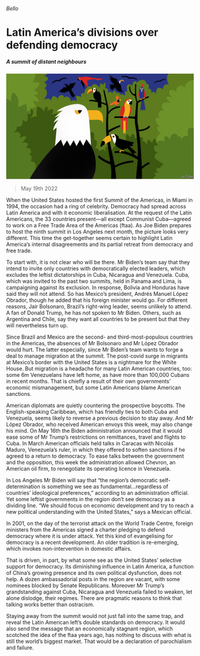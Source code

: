 ###### Bello

# Latin America’s divisions over defending democracy 

##### A summit of distant neighbours 

![image](images/20220521_AMD001.jpg) 

> May 19th 2022 

When the United States hosted the first Summit of the Americas, in Miami in 1994, the occasion had a ring of celebrity. Democracy had spread across Latin America and with it economic liberalisation. At the request of the Latin Americans, the 33 countries present—all except Communist Cuba—agreed to work on a Free Trade Area of the Americas (ftaa). As Joe Biden prepares to host the ninth summit in Los Angeles next month, the picture looks very different. This time the get-together seems certain to highlight Latin America’s internal disagreements and its partial retreat from democracy and free trade. 

To start with, it is not clear who will be there. Mr Biden’s team say that they intend to invite only countries with democratically elected leaders, which excludes the leftist dictatorships in Cuba, Nicaragua and Venezuela. Cuba, which was invited to the past two summits, held in Panama and Lima, is campaigning against its exclusion. In response, Bolivia and Honduras have said they will not attend. So has Mexico’s president, Andrés Manuel López Obrador, though he added that his foreign minister would go. For different reasons, Jair Bolsonaro, Brazil’s right-wing leader, seems unlikely to attend. A fan of Donald Trump, he has not spoken to Mr Biden. Others, such as Argentina and Chile, say they want all countries to be present but that they will nevertheless turn up.

Since Brazil and Mexico are the second- and third-most-populous countries in the Americas, the absences of Mr Bolsonaro and Mr López Obrador would hurt. The latter especially, since Mr Biden’s team wants to forge a deal to manage migration at the summit. The post-covid surge in migrants at Mexico’s border with the United States is a nightmare for the White House. But migration is a headache for many Latin American countries, too: some 6m Venezuelans have left home, as have more than 100,000 Cubans in recent months. That is chiefly a result of their own governments’ economic mismanagement, but some Latin Americans blame American sanctions.

American diplomats are quietly countering the prospective boycotts. The English-speaking Caribbean, which has friendly ties to both Cuba and Venezuela, seems likely to reverse a previous decision to stay away. And Mr López Obrador, who received American envoys this week, may also change his mind. On May 16th the Biden administration announced that it would ease some of Mr Trump’s restrictions on remittances, travel and flights to Cuba. In March American officials held talks in Caracas with Nicolás Maduro, Venezuela’s ruler, in which they offered to soften sanctions if he agreed to a return to democracy. To ease talks between the government and the opposition, this week the administration allowed Chevron, an American oil firm, to renegotiate its operating licence in Venezuela.

In Los Angeles Mr Biden will say that “the region’s democratic self-determination is something we see as fundamental…regardless of countries’ ideological preferences,” according to an administration official. Yet some leftist governments in the region don’t see democracy as a dividing line. “We should focus on economic development and try to reach a new political understanding with the United States,” says a Mexican official. 

In 2001, on the day of the terrorist attack on the World Trade Centre, foreign ministers from the Americas signed a charter pledging to defend democracy where it is under attack. Yet this kind of evangelising for democracy is a recent development. An older tradition is re-emerging, which invokes non-intervention in domestic affairs. 

That is driven, in part, by what some see as the United States’ selective support for democracy. Its diminishing influence in Latin America, a function of China’s growing presence and its own political dysfunction, does not help. A dozen ambassadorial posts in the region are vacant, with some nominees blocked by Senate Republicans. Moreover Mr Trump’s grandstanding against Cuba, Nicaragua and Venezuela failed to weaken, let alone dislodge, their regimes. There are pragmatic reasons to think that talking works better than ostracism. 

Staying away from the summit would not just fall into the same trap, and reveal the Latin American left’s double standards on democracy. It would also send the message that an economically stagnant region, which scotched the idea of the ftaa years ago, has nothing to discuss with what is still the world’s biggest market. That would be a declaration of parochialism and failure.





